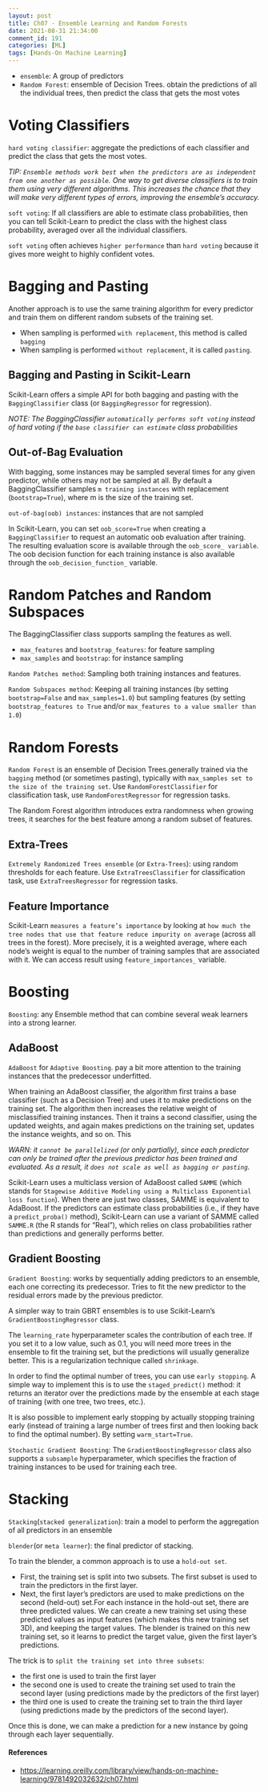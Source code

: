 ```yaml
---
layout: post
title: Ch07 - Ensemble Learning and Random Forests
date: 2021-08-31 21:34:00
comment_id: 191
categories: [ML]
tags: [Hands-On Machine Learning]
---
```


- `ensemble`: A group of predictors
- `Random Forest`: ensemble of Decision Trees. obtain the predictions of all the individual trees, then predict the class that gets the most votes

# Voting Classifiers

`hard voting classifier`: aggregate the predictions of each classifier and predict the class that gets the most votes.

*TIP: `Ensemble methods work best when the predictors are as independent from one another as possible`. One way to get diverse classifiers is to train them using very different algorithms. This increases the chance that they will make very different types of errors, improving the ensemble’s accuracy.*

`soft voting`: If all classifiers are able to estimate class probabilities, then you can tell Scikit-Learn to predict the class with the highest class probability, averaged over all the individual classifiers.

`soft voting` often achieves `higher performance` than `hard voting` because it gives more weight to highly confident votes.

# Bagging and Pasting

Another approach is to use the same training algorithm for every predictor and train them on different random subsets of the training set.

- When sampling is performed `with replacement`, this method is called `bagging`
- When sampling is performed `without replacement`, it is called `pasting`.

## Bagging and Pasting in Scikit-Learn

Scikit-Learn offers a simple API for both bagging and pasting with the `BaggingClassifier` class (or `BaggingRegressor` for regression).

*NOTE: The BaggingClassifier `automatically performs soft voting` instead of hard voting if the `base classifier can estimate` class probabilities*

## Out-of-Bag Evaluation

With bagging, some instances may be sampled several times for any given predictor, while others may not be sampled at all. By default a BaggingClassifier samples `m training instances` with replacement (`bootstrap=True`), where m is the size of the training set.

`out-of-bag(oob) instances`: instances that are not sampled

In Scikit-Learn, you can set `oob_score=True` when creating a `BaggingClassifier` to request an automatic oob evaluation after training. The resulting evaluation score is available through the `oob_score_ variable`. The oob decision function for each training instance is also available through the `oob_decision_function_` variable.

# Random Patches and Random Subspaces

The BaggingClassifier class supports sampling the features as well.

- `max_features` and `bootstrap_features`: for feature sampling
- `max_samples` and `bootstrap`: for instance sampling

`Random Patches method`: Sampling both training instances and features.

`Random Subspaces method`: Keeping all training instances (by setting `bootstrap=False` and `max_samples=1.0`) but sampling features (by setting `bootstrap_features to True` and/or `max_features to a value smaller than 1.0`)

# Random Forests

`Random Forest` is an ensemble of Decision Trees.generally trained via the `bagging` method (or sometimes pasting), typically with `max_samples set to the size of the training set`. Use `RandomForestClassifier` for classification task, use `RandomForestRegressor` for regression tasks.

The Random Forest algorithm introduces extra randomness when growing trees, it searches for the best feature among a random subset of features.

## Extra-Trees

`Extremely Randomized Trees ensemble` (or `Extra-Trees`): using random thresholds for each feature. Use `ExtraTreesClassifier` for classification task, use `ExtraTreesRegressor` for regression tasks.

## Feature Importance

Scikit-Learn `measures a feature’s importance` by looking at `how much the tree nodes that use that feature reduce impurity on average` (across all trees in the forest). More precisely, it is a weighted average, where each node’s weight is equal to the number of training samples that are associated with it. We can access result using `feature_importances_` variable.

# Boosting

`Boosting`: any Ensemble method that can combine several weak learners into a strong learner.

## AdaBoost

`AdaBoost` for `Adaptive Boosting`. pay a bit more attention to the training instances that the predecessor underfitted.

When training an AdaBoost classifier, the algorithm first trains a base classifier (such as a Decision Tree) and uses it to make predictions on the training set. The algorithm then increases the relative weight of misclassified training instances. Then it trains a second classifier, using the updated weights, and again makes predictions on the training set, updates the instance weights, and so on. This

*WARN: it `cannot be parallelized` (or only partially), since each predictor can only be trained after the previous predictor has been trained and evaluated. As a result, it `does not scale as well as bagging or pasting`.*

Scikit-Learn uses a multiclass version of AdaBoost called `SAMME` (which stands for `Stagewise Additive Modeling using a Multiclass Exponential loss function`). When there are just two classes, SAMME is equivalent to AdaBoost. If the predictors can estimate class probabilities (i.e., if they have a `predict_proba()` method), Scikit-Learn can use a variant of SAMME called `SAMME.R` (the R stands for “Real”), which relies on class probabilities rather than predictions and generally performs better.

## Gradient Boosting

`Gradient Boosting`: works by sequentially adding predictors to an ensemble, each one correcting its predecessor. Tries to fit the new predictor to the residual errors made by the previous predictor.

A simpler way to train GBRT ensembles is to use Scikit-Learn’s `GradientBoostingRegressor` class.

The `learning_rate` hyperparameter scales the contribution of each tree. If you set it to a low value, such as 0.1, you will need more trees in the ensemble to fit the training set, but the predictions will usually generalize better. This is a regularization technique called `shrinkage`.

In order to find the optimal number of trees, you can use `early stopping`. A simple way to implement this is to use the `staged_predict()` method: it returns an iterator over the predictions made by the ensemble at each stage of training (with one tree, two trees, etc.).

It is also possible to implement early stopping by actually stopping training early (instead of training a large number of trees first and then looking back to find the optimal number). By setting `warm_start=True`.

`Stochastic Gradient Boosting`: The `GradientBoostingRegressor` class also supports a `subsample` hyperparameter, which specifies the fraction of training instances to be used for training each tree.

# Stacking

`Stacking`(`stacked generalization`): train a model to perform the aggregation of all predictors in an ensemble

`blender`(or `meta learner`): the final predictor of stacking.

To train the blender, a common approach is to use a `hold-out set`.

- First, the training set is split into two subsets. The first subset is used to train the predictors in the first layer.
- Next, the first layer’s predictors are used to make predictions on the second (held-out) set.For each instance in the hold-out set, there are three predicted values. We can create a new training set using these predicted values as input features (which makes this new training set 3D), and keeping the target values. The blender is trained on this new training set, so it learns to predict the target value, given the first layer’s predictions.

The trick is to `split the training set into three subsets`:

- the first one is used to train the first layer
- the second one is used to create the training set used to train the second layer (using predictions made by the predictors of the first layer)
- the third one is used to create the training set to train the third layer (using predictions made by the predictors of the second layer).

Once this is done, we can make a prediction for a new instance by going through each layer sequentially.

#### References

- <https://learning.oreilly.com/library/view/hands-on-machine-learning/9781492032632/ch07.html>
